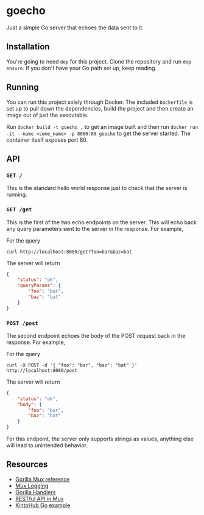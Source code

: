 # goecho

Just a simple Go server that echoes the data sent to it.

## Installation

You're going to need `dep` for this project. Clone the repository and run `dep ensure`. If you don't have your Go path set up, keep reading.

## Running

You can run this project solely through Docker. The included `Dockerfile` is set up to pull down the dependencies, build the project and then create an image out of just the executable.

Run `docker build -t goecho .` to get an image built and then run `docker run -it --name <some_name> -p 8080:80 goecho` to get the server started. The container itself exposes port 80.

## API

### `GET /`

This is the standard hello world response just to check that the server is running.

### `GET /get`

This is the first of the two echo endpoints on the server. This will echo back any query parameters sent to the server in the response. For example,

For the query

```shell
curl http://localhost:8080/get?foo=bar&baz=bat
```

The server will return

```json
{
    "status": "ok",
    "queryParams": {
        "foo": "bar",
        "baz": "bat"
    }
}
```

### `POST /post`

The second endpoint echoes the body of the POST request back in the response. For example,

For the query

```shell
curl -X POST -d '{ "foo": "bar", "baz": "bat" }' http://localhost:8080/post
```

The server will return

```json
{
    "status": "ok",
    "body": {
        "foo": "bar",
        "baz": "bat"
    }
}
```


For this endpoint, the server only supports strings as values, anything else will lead to unintended behavior.

## Resources

* [Gorilla Mux reference](http://www.gorillatoolkit.org/pkg/mux)
* [Mux Logging](http://www.gorillatoolkit.org/pkg/handlers#LoggingHandler)
* [Gorilla Handlers](https://github.com/gorilla/handlers)
* [RESTful API in Mux](https://thenewstack.io/make-a-restful-json-api-go/)
* [KintoHub Go example](https://github.com/kintohub/go-examples)
